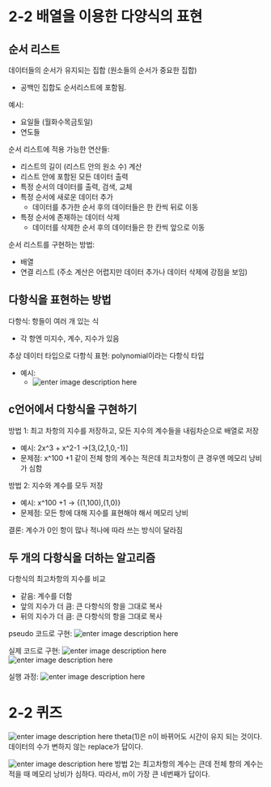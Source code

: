 # 2-2 배열을 이용한 다양식의 표현

## 순서 리스트
데이터들의 순서가 유지되는 집합 (원소들의 순서가 중요한 집합)
- 공백인 집합도 순서리스트에 포함됨.

예시: 
- 요일들 (월화수목금토일) 
- 연도들 

순서 리스트에 적용 가능한 연산들:
- 리스트의 길이 (리스트 안의 원소 수) 계산
- 리스트 안에 포함된 모든 데이터 출력
- 특정 순서의 데이터를 출력, 검색, 교체
- 특정 순서에 새로운 데이터 추가
	- 데이터를 추가한 순서 후의 데이터들은 한 칸씩 뒤로 이동
- 특정 순서에 존재하는 데이터 삭제
	- 데이터를 삭제한 순서 후의 데이터들은 한 칸씩 앞으로 이동

순서 리스트를 구현하는 방법:
- 배열
- 연결 리스트 (주소 계산은 어렵지만 데이터 추가나 데이터 삭제에 강점을 보임)

## 다항식을 표현하는 방법
다항식: 항들이 여러 개 있는 식
- 각 항엔 미지수, 계수, 지수가 있음

추상 데이터 타입으로 다항식 표현: polynomial이라는 다항식 타입
- 예시:
	- ![enter image description here](https://i.imgur.com/cLf7koA.png)

## c언어에서 다항식을 구현하기
방법 1: 최고 차항의 지수를 저장하고, 모든 지수의 계수들을 내림차순으로 배열로 저장
- 예시: 2x^3 + x^2-1 ->[3,(2,1,0,-1)]
- 문제점: x^100 +1 같이 전체 항의 계수는 적은데 최고차항이 큰 경우엔 메모리 낭비가 심함

방법 2: 지수와 계수를 모두 저장
- 예시: x^100 +1 -> {(1,100),(1,0)}
- 문제점: 모든 항에 대해 지수를 표현해야 해서 메모리 낭비

결론: 계수가 0인 항이 많나 적나에 따라 쓰는 방식이 달라짐

## 두 개의 다항식을 더하는 알고리즘
다항식의 최고차항의 지수를 비교
- 같음: 계수를 더함
- 앞의 지수가 더 큼: 큰 다항식의 항을 그대로 복사
- 뒤의 지수가 더 큼: 큰 다항식의 항을 그대로 복사

 pseudo 코드로 구현:
![enter image description here](https://i.imgur.com/x8PUzAL.png)

실제 코드로 구현:
![enter image description here](https://i.imgur.com/l3iSV1J.png)
![enter image description here](https://i.imgur.com/ZXW5dPJ.png)

실행 과정:
![enter image description here](https://i.imgur.com/Kb3hzob.png)

# 2-2 퀴즈
![enter image description here](https://i.imgur.com/JalDQKW.png)
theta(1)은 n이 바뀌어도 시간이 유지 되는 것이다.
데이터의 수가 변하지 않는 replace가 답이다.

![enter image description here](https://i.imgur.com/XtjYb9E.png)
방법 2는 최고차항의 계수는 큰데 전체 항의 계수는 적을 때 메모리 낭비가 심하다.
따라서, m이 가장 큰 네번째가 답이다.
